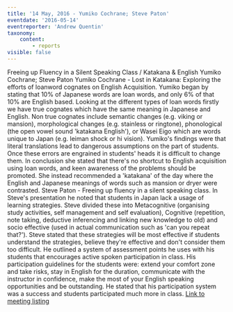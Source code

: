 ```yaml
---
title: '14 May, 2016 - Yumiko Cochrane; Steve Paton'
eventdate: '2016-05-14'
eventreporter: 'Andrew Quentin'
taxonomy:
    content:
        - reports
visible: false
---
```


Freeing up Fluency in a Silent Speaking Class / Katakana & English
Yumiko Cochrane; Steve Paton
Yumiko Cochrane - Lost in Katakana: Exploring the efforts of loanword cognates on English Acquisition. Yumiko began by stating that 10% of Japanese words are loan words, and only 6% of that 10% are English based. Looking at the different types of loan words firstly we have true cognates which have the same meaning in Japanese and English. Non true cognates include semantic changes (e.g. viking or mansion), morphological changes (e.g. stainless or ringtone), phonological (the open vowel sound 'katakana English'), or Wasei Eigo which are words unique to Japan (e.g. leiman shock or hi vision). Yumiko's findings were that literal translations lead to dangerous assumptions on the part of students. Once these errors are engrained in students' heads it is difficult to change them. In conclusion she stated that there's no shortcut to English acquisition using loan words, and keen awareness of the problems should be promoted. She instead recommended a 'katakana' of the day where the English and Japanese meanings of words such as mansion or dryer were contrasted.
Steve Paton - Freeing up fluency in a silent speaking class. In Steve's presentation he noted that students in Japan lack a usage of learning strategies. Steve divided these into Metacognitive (organising study activities, self management and self evaluation), Cognitive (repetition, note taking, deductive inferencing and linking new knowledge to old) and socio effective (used in actual communication such as 'can you repeat that?'). Steve stated that these strategies will be most effective if students understand the strategies, believe they're effective and don't consider them too difficult. He outlined a system of assessment points he uses with his students that encourages active spoken participation in class. His participation guidelines for the students were: extend your comfort zone and take risks, stay in English for the duration, communicate with the instructor in confidence, make the most of your English speaking opportunities and be outstanding. He stated that his participation system was a success and students participated much more in class.
<a href="../schedule/2016/may/14">Link to meeting listing</a>
